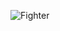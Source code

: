 ![Fighter](https://www.google.com/imgres?imgurl=https%3A%2F%2Fwww.smashbros.com%2Fassets_v2%2Fimg%2Ffighter%2Flink%2Fmain2.png&imgrefurl=https%3A%2F%2Fwww.smashbros.com%2Fen_US%2Ffighter%2F03.html&tbnid=cVxppB_5OSM_IM&vet=12ahUKEwiegt_4jM73AhXCOXoKHZVSAqEQMygSegUIARDuAQ..i&docid=D2MNh6aKiW8sAM&w=1478&h=1604&q=image%20with%20link&ved=2ahUKEwiegt_4jM73AhXCOXoKHZVSAqEQMygSegUIARDuAQ)
